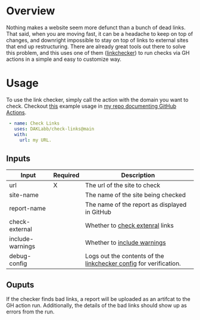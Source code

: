 # Overview
Nothing makes a website seem more defunct than a bunch of dead links. That said, when you are moving fast, it can be a headache to keep on top of changes, and downright impossible to stay on top of links to external sites that end up restructuring. There are already great tools out there to solve this problem, and this uses one of them ([linkchecker](https://github.com/linkchecker/linkchecker)) to run checks via GH actions in a simple and easy to customize way.

# Usage
To use the link checker, simply call the action with the domain you want to check. Checkout [this](https://github.com/DAKLabb/gh-actions/blob/main/.github/workflows/link-checking.yaml) example usage in [my repo documenting GitHub Actions](https://github.com/DAKLabb/gh-actions).

```yaml
 - name: Check Links
   uses: DAKLabb/check-links@main
   with:
     url: my URL.
```

## Inputs
| Input            | Required | Description                                                       |
|------------------|----------|-------------------------------------------------------------------|
| url              | X        | The url of the site to check                                      |
| site-name        |          | The name of the site being checked                                |
| report-name      |          | The name of the report as displayed in GitHub                     |
| check-external   |          | Whether to [check extenral](https://linkchecker.github.io/linkchecker/man/linkchecker.html#cmdoption-check-extern) links |
| include-warnings |          | Whether to [include warnings](https://linkchecker.github.io/linkchecker/man/linkchecker.html#cmdoption-no-warnings) |
| debug-config     |          | Logs out the contents of the [linkchecker config](https://linkchecker.github.io/linkchecker/man/linkcheckerrc.html) for verification. |

## Ouputs
If the checker finds bad links, a report will be uploaded as an artifcat to the GH action run. Additionally, the details of the bad links should show up as errors from the run.